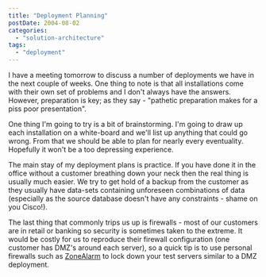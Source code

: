 ```yaml
---
title: "Deployment Planning"
postDate: 2004-08-02
categories: 
  - "solution-architecture"
tags: 
  - "deployment"
---
```


I have a meeting tomorrow to discuss a number of deployments we have in the next couple of weeks. One thing to note is that all installations come with their own set of problems and I don't always have the answers. However, preparation is key; as they say - "pathetic preparation makes for a piss poor presentation".

One thing I'm going to try is a bit of brainstorming. I'm going to draw up each installation on a white-board and we'll list up anything that could go wrong. From that we should be able to plan for nearly every eventuality. Hopefully it won't be a too depressing experience.

The main stay of my deployment plans is practice. If you have done it in the office without a customer breathing down your neck then the real thing is usually much easier. We try to get hold of a backup from the customer as they usually have data-sets containing unforeseen combinations of data (especially as the source database doesn't have any constraints - shame on you Cisco!).

The last thing that commonly trips us up is firewalls - most of our customers are in retail or banking so security is sometimes taken to the extreme. It would be costly for us to reproduce their firewall configuration (one customer has DMZ's around each server), so a quick tip is to use personal firewalls such as [ZoneAlarm](http://www.zonelabs.com/) to lock down your test servers similar to a DMZ deployment.
